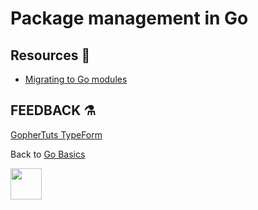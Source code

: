 # Package management in Go

## Resources 📖

- [Migrating to Go modules](https://blog.golang.org/migrating-to-go-modules)

## FEEDBACK ⚗

[GopherTuts TypeForm](http://feedback.gophertuts.com)

Back to
[Go Basics](https://github.com/gophertuts/go-basics)

<img src="https://github.com/gophertuts/go-basics/raw/master/gophertuts.svg?sanitize=true" width="50px"/>
